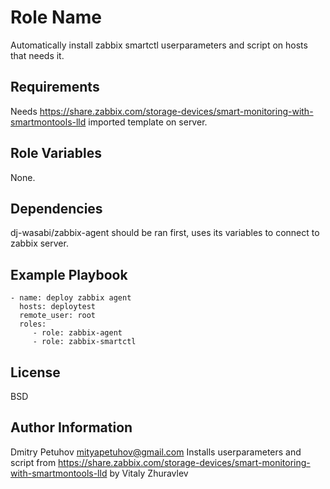 Role Name
=========

Automatically install zabbix smartctl userparameters and script on hosts that needs it. 

Requirements
------------

Needs https://share.zabbix.com/storage-devices/smart-monitoring-with-smartmontools-lld imported template on server.

Role Variables
--------------

None.

Dependencies
------------

dj-wasabi/zabbix-agent should be ran first, uses its variables to connect to zabbix server.

Example Playbook
----------------

    - name: deploy zabbix agent
      hosts: deploytest
      remote_user: root
      roles:
         - role: zabbix-agent
         - role: zabbix-smartctl

License
-------

BSD

Author Information
------------------

Dmitry Petuhov <mityapetuhov@gmail.com>
Installs userparameters and script from https://share.zabbix.com/storage-devices/smart-monitoring-with-smartmontools-lld by Vitaly Zhuravlev

